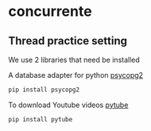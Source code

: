# concurrente

## Thread practice setting
We use 2 libraries that need be installed

A database adapter for python
[psycopg2](https://pypi.org/project/psycopg2/)
```bash
pip install psycopg2
```
To download Youtube videos
[pytube](https://pytube.io/en/latest/index.html)
```bash
pip install pytube
```